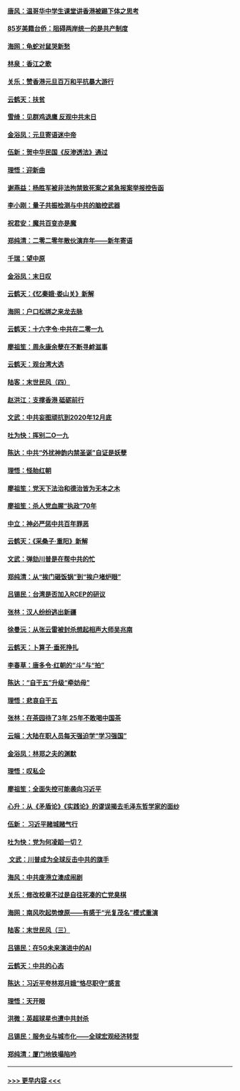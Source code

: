 #### [唐风：温哥华中学生课堂讲香港被踢下体之思考](../pages/nsc993/n11766848.md?t=01041144) 
#### [85岁美籍台侨：阻碍两岸统一的是共产制度](../pages/nsc993/n11765043.md?t=01041144) 
#### [海网：龟蛇对鼠哭新愁](../pages/nsc993/n11764895.md?t=01041144) 
#### [林泉：香江之歌](../pages/nsc993/n11764415.md?t=01041144) 
#### [关乐：赞香港元旦百万和平抗暴大游行](../pages/nsc993/n11764382.md?t=01041144) 
#### [云鹤天：扶贫](../pages/nsc993/n11764245.md?t=01041144) 
#### [雪绮：见群鸡退鹰  反观中共末日](../pages/nsc993/n11762112.md?t=01041144) 
#### [金浴凤：元旦寄语迷中帝](../pages/nsc993/n11761788.md?t=01041144) 
#### [伍新：贺中华民国《反渗透法》通过](../pages/nsc993/n11761994.md?t=01041144) 
#### [理悟：迎新曲](../pages/nsc993/n11761152.md?t=01041144) 
#### [谢燕益：杨胜军被非法拘禁致死案之紧急报案举报控告函](../pages/nsc993/n11756134.md?t=01041144) 
#### [李小刚：量子共振检测与中共的脑控武器](../pages/nsc993/n11754518.md?t=01041144) 
#### [祝君安：魔共百变亦是魔](../pages/nsc993/n11754469.md?t=01041144) 
#### [郑纯清：二零二零年散伙演弃年——新年寄语](../pages/nsc993/n11754195.md?t=01041144) 
#### [千瑞：望中原](../pages/nsc993/n11754159.md?t=01041144) 
#### [金浴凤：末日叹](../pages/nsc993/n11752359.md?t=01041144) 
#### [云鹤天：《忆秦娥‧娄山关》新解](../pages/nsc993/n11752348.md?t=01041144) 
#### [海网：户口松绑之来龙去脉](../pages/nsc993/n11752328.md?t=01041144) 
#### [云鹤天：十六字令‧中共在二零一九](../pages/nsc993/n11752305.md?t=01041144) 
#### [廖祖笙：周永康余孽在不断寻衅滋事](../pages/nsc993/n11751013.md?t=01041144) 
#### [云鹤天：观台湾大选](../pages/nsc993/n11751007.md?t=01041144) 
#### [陆客：末世民风（四）](../pages/nsc993/n11749203.md?t=01041144) 
#### [赵洪江：支撑香港 砥砺前行](../pages/nsc993/n11748482.md?t=01041144) 
#### [文武：中共妄图顽抗到2020年12月底](../pages/nsc993/n11748446.md?t=01041144) 
#### [吐为快：挥别二O一九](../pages/nsc993/n11748411.md?t=01041144) 
#### [陈达：中共“外扰神韵内禁圣诞”自证是妖孽](../pages/nsc993/n11748226.md?t=01041144) 
#### [理悟：怪胎红朝](../pages/nsc993/n11748206.md?t=01041144) 
#### [廖祖笙：党天下法治和德治皆为无本之木](../pages/nsc993/n11748135.md?t=01041144) 
#### [廖祖笙：杀人党血腥“执政”70年](../pages/nsc993/n11745144.md?t=01041144) 
#### [中立：神必严惩中共百年罪恶](../pages/nsc993/n11744970.md?t=01041144) 
#### [云鹤天：《采桑子‧重阳》新解](../pages/nsc993/n11744948.md?t=01041144) 
#### [文武：弹劾川普是在帮中共的忙](../pages/nsc993/n11744758.md?t=01041144) 
#### [郑纯清：从“挨门砸饭锅”到“挨户堵炉眼”](../pages/nsc993/n11744745.md?t=01041144) 
#### [吕锡民：台湾是否加入RCEP的研议](../pages/nsc993/n11744701.md?t=01041144) 
#### [张林：汉人纷纷逃出新疆](../pages/nsc993/n11743530.md?t=01041144) 
#### [徐曼沅：从张云雷被封杀想起相声大师吴兆南](../pages/nsc993/n11741816.md?t=01041144) 
#### [云鹤天：卜算子‧垂死挣扎](../pages/nsc993/n11739956.md?t=01041144) 
#### [李春草：唐多令‧红朝的“斗”与“拍”](../pages/nsc993/n11739830.md?t=01041144) 
#### [陈达：“自干五”升级“牵妨母”](../pages/nsc993/n11739724.md?t=01041144) 
#### [理悟：悲哀自干五](../pages/nsc993/n11739547.md?t=01041144) 
#### [张林：在茶园待了3年 25年不敢喝中国茶](../pages/nsc993/n11739240.md?t=01041144) 
#### [云端：大陆在职人员每天强迫学“学习强国”](../pages/nsc993/n11738735.md?t=01041144) 
#### [金浴凤：林郑之夫的渊默](../pages/nsc993/n11737735.md?t=01041144) 
#### [理悟：叹私企](../pages/nsc993/n11737715.md?t=01041144) 
#### [廖祖笙：全面失控可能袭向习近平](../pages/nsc993/n11737704.md?t=01041144) 
#### [心升：从《矛盾论》《实践论》的谬误揭去毛泽东哲学家的面纱](../pages/nsc993/n11736962.md?t=01041144) 
#### [伍新： 习近平赌城赌气行](../pages/nsc993/n11736929.md?t=01041144) 
#### [吐为快：党为何凌蹈一切？](../pages/nsc993/n11736915.md?t=01041144) 
#### [ 文武：川普成为全球反击中共的旗手](../pages/nsc993/n11736882.md?t=01041144) 
#### [海风：中共废港立澳成闹剧](../pages/nsc993/n11735857.md?t=01041144) 
#### [关乐：修改校章不过是自往死凑的亡党臭棋](../pages/nsc993/n11735097.md?t=01041144) 
#### [海网：南风吹起势燎原——有感于“光复茂名”模式重演](../pages/nsc993/n11732308.md?t=01041144) 
#### [陆客：末世民风（三）](../pages/nsc993/n11732211.md?t=01041144) 
#### [吕锡民：在5G未来演进中的AI](../pages/nsc993/n11730010.md?t=01041144) 
#### [云鹤天：中共的心态](../pages/nsc993/n11729906.md?t=01041144) 
#### [陈达：习近平夸林郑月娥“恪尽职守”感言](../pages/nsc993/n11729881.md?t=01041144) 
#### [理悟：天开眼](../pages/nsc993/n11729699.md?t=01041144) 
#### [洪微：英超球星也遭中共封杀](../pages/nsc993/n11727243.md?t=01041144) 
#### [吕锡民：服务业与城市化——全球宏观经济转型](../pages/nsc993/n11725845.md?t=01041144) 
#### [郑纯清：厦门地铁塌陷吟](../pages/nsc993/n11725813.md?t=01041144) 

----
#### [ >>> 更早内容 <<< ](../indexes/nsc993-earlier.md)
